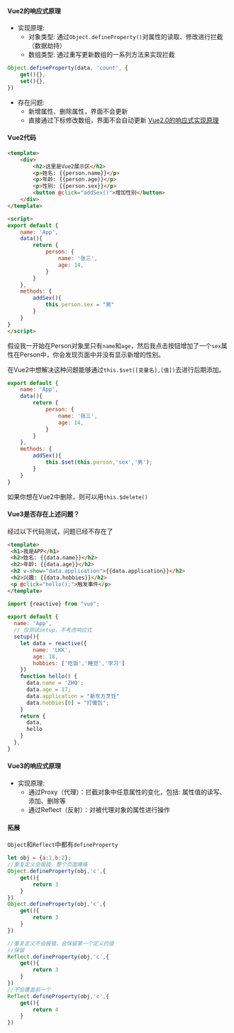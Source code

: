 #### Vue2的响应式原理
- 实现原理:
	- 对象类型: 通过`Object.defineProperty()`对属性的读取、修改进行拦截（数据劫持）
	- 数组类型: 通过重写更新数组的一系列方法来实现拦截

```js
Object.defineProperty(data, 'count', {
	get(){},
	set(){},
})	
```

- 存在问题:
	- 新增属性、删除属性，界面不会更新
	- 直接通过下标修改数组，界面不会自动更新
[Vue2.0的响应式实现原理](https://www.bilibili.com/video/BV1Zy4y1K7SH?p=146&t=274.5)


#### Vue2代码
```html
<template>
	<div>
		<h2>这里是Vue2展示区</h2>
		<p>姓名: {{person.name}}</p>
		<p>年龄: {{person.age}}</p>
		<p>性别: {{person.sex}}</p>
		<button @click="addSex()">增加性别</button>
	</div>
</template>

<script>
export default {
	name: 'App',
	data(){
		return {
			person: {
				name: '张三',
				age: 14,
			}
		}
	},
	methods: {
		addSex(){
			this.person.sex = "男"
		}
	}
}
</script>
```

假设我一开始在Person对象里只有`name`和`age`，然后我点击按钮增加了一个`sex`属性在Person中，你会发现页面中并没有显示新增的性别。

在Vue2中想解决这种问题能够通过`this.$set([变量名],[值])`去进行后期添加。
```js
export default {
	name: 'App',
	data(){
		return {
			person: {
				name: '张三',
				age: 14,
			}
		}
	},
	methods: {
		addSex(){
			this.$set(this.person,'sex','男');
		}
	}
}
```

如果你想在Vue2中删除，则可以用`this.$delete()`

#### Vue3是否存在上述问题？
经过以下代码测试，问题已经不存在了
```html
<template>  
 <h1>我是APP</h1>  
 <h2>姓名: {{data.name}}</h2>  
 <h2>年龄: {{data.age}}</h2>  
 <h2 v-show="data.application">{{data.application}}</h2>  
 <h2>兴趣: {{data.hobbies}}</h2>  
 <p @click="hello();">触发事件</p>  
</template>
```

```js
import {reactive} from "vue";  
  
export default {  
  name: 'App',  
  // 仅测试setup，不考虑响应式  
  setup(){  
    let data = reactive({  
        name: 'LKK',  
		age: 18,  
		hobbies: ['吃饭','睡觉','学习']  
    })  
    function hello() {  
      data.name = 'ZHQ';  
	  data.age = 17;  
	  data.application = "新东方烹饪"  
	  data.hobbies[0] = "打傻包";  
	}  
    return {  
      data,  
	  hello  
	}  
  },  
}
```

#### Vue3的响应式原理
- 实现原理:
	- 通过Proxy（代理）：拦截对象中任意属性的变化，包括: 属性值的读写、添加、删除等
	- 通过Reflect（反射）：对被代理对象的属性进行操作


#### 拓展
`Object`和`Reflect`中都有`defineProperty`

```js
let obj = {a:1,b:2};
//重复定义会报错，整个页面瘫痪
Object.defineProperty(obj,'c',{
	get(){
		return 3
	}
})
Object.defineProperty(obj,'c',{
	get(){
		return 3
	}
})

//重复定义不会报错，会保留第一个定义的值
//保留
Reflect.defineProperty(obj,'c',{
	get(){
		return 3
	}
})
//不会覆盖前一个
Reflect.defineProperty(obj,'c',{
	get(){
		return 4
	}
})
```